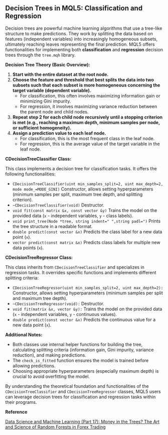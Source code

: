 ## Decision Trees in MQL5: Classification and Regression

Decision trees are powerful machine learning algorithms that use a tree-like structure to make predictions. They work by splitting the data based on features (independent variables) into increasingly homogeneous subsets, ultimately reaching leaves representing the final prediction. MQL5 offers functionalities for implementing both **classification** and **regression** decision trees through the `tree.mqh` library.

**Decision Tree Theory (Basic Overview):**

1. **Start with the entire dataset at the root node.**
2. **Choose the feature and threshold that best splits the data into two subsets such that each subset is more homogeneous concerning the target variable (dependent variable).**
    * For classification, this often involves maximizing information gain or minimizing Gini impurity.
    * For regression, it involves maximizing variance reduction between the parent node and child nodes.
3. **Repeat step 2 for each child node recursively until a stopping criterion is met (e.g., reaching a maximum depth, minimum samples per node, or sufficient homogeneity).**
4. **Assign a prediction value to each leaf node.**
    * For classification, this is the most frequent class in the leaf node.
    * For regression, this is the average value of the target variable in the leaf node.

**CDecisionTreeClassifier Class:**

This class implements a decision tree for classification tasks. It offers the following functionalities:

* `CDecisionTreeClassifier(uint min_samples_split=2, uint max_depth=2, mode mode_=MODE_GINI)` Constructor, allows setting hyperparameters (minimum samples per split, maximum tree depth, and splitting criterion).
* `~CDecisionTreeClassifier(void)` Destructor.
* `void fit(const matrix &x, const vector &y)` Trains the model on the provided data (`x` - independent variables, `y` - class labels).
* `void print_tree(Node *tree, string indent=" ",string padl=")` Prints the tree structure in a readable format.
* `double predict(const vector &x)` Predicts the class label for a new data point (`x`).
* `vector predict(const matrix &x)` Predicts class labels for multiple new data points (`x`).

**CDecisionTreeRegressor Class:**

This class inherits from `CDecisionTreeClassifier` and specializes in regression tasks. It overrides specific functions and implements different splitting criteria:

* `CDecisionTreeRegressor(uint min_samples_split=2, uint max_depth=2):` Constructor, allows setting hyperparameters (minimum samples per split and maximum tree depth).
* `~CDecisionTreeRegressor(void):` Destructor.
* `void fit(matrix &x, vector &y):` Trains the model on the provided data (`x` - independent variables, `y` - continuous values).
* `double predict(const vector &x)` Predicts the continuous value for a new data point (`x`).

**Additional Notes:**

* Both classes use internal helper functions for building the tree, calculating splitting criteria (information gain, Gini impurity, variance reduction), and making predictions.
* The `check_is_fitted` function ensures the model is trained before allowing predictions.
* Choosing appropriate hyperparameters (especially maximum depth) is crucial to avoid overfitting the model.

By understanding the theoretical foundation and functionalities of the `CDecisionTreeClassifier` and `CDecisionTreeRegressor` classes, MQL5 users can leverage decision trees for classification and regression tasks within their programs.

**Reference**

[Data Science and Machine Learning (Part 17): Money in the Trees? The Art and Science of Random Forests in Forex Trading](https://www.mql5.com/en/articles/13765)
